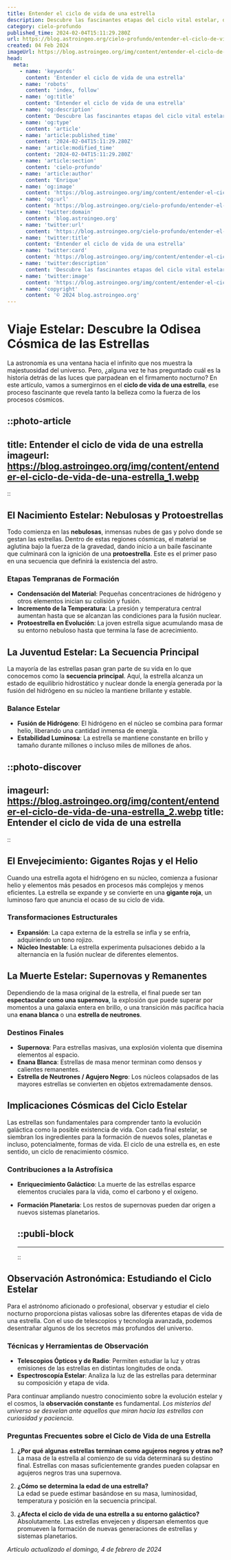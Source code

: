```yaml
---
title: Entender el ciclo de vida de una estrella
description: Descubre las fascinantes etapas del ciclo vital estelar, desde su nacimiento en nebulosas hasta el esplendor y ocaso final. Explora el cosmos con nosotros.
category: cielo-profundo
published_time: 2024-02-04T15:11:29.280Z
url: https://blog.astroingeo.org/cielo-profundo/entender-el-ciclo-de-vida-de-una-estrella
created: 04 Feb 2024
imageUrl: https://blog.astroingeo.org/img/content/entender-el-ciclo-de-vida-de-una-estrella_1.webp
head:
  meta:
    - name: 'keywords'
      content: 'Entender el ciclo de vida de una estrella'
    - name: 'robots'
      content: 'index, follow'
    - name: 'og:title'
      content: 'Entender el ciclo de vida de una estrella'
    - name: 'og:description'
      content: 'Descubre las fascinantes etapas del ciclo vital estelar, desde su nacimiento en nebulosas hasta el esplendor y ocaso final. Explora el cosmos con nosotros.'
    - name: 'og:type'
      content: 'article'
    - name: 'article:published_time'
      content: '2024-02-04T15:11:29.280Z'
    - name: 'article:modified_time'
      content: '2024-02-04T15:11:29.280Z'
    - name: 'article:section'
      content: 'cielo-profundo'
    - name: 'article:author'
      content: 'Enrique'
    - name: 'og:image'
      content: 'https://blog.astroingeo.org/img/content/entender-el-ciclo-de-vida-de-una-estrella_1.webp'
    - name: 'og:url'
      content: 'https://blog.astroingeo.org/cielo-profundo/entender-el-ciclo-de-vida-de-una-estrella'
    - name: 'twitter:domain'
      content: 'blog.astroingeo.org'
    - name: 'twitter:url'
      content: 'https://blog.astroingeo.org/cielo-profundo/entender-el-ciclo-de-vida-de-una-estrella'
    - name: 'twitter:title'
      content: 'Entender el ciclo de vida de una estrella'
    - name: 'twitter:card'
      content: 'https://blog.astroingeo.org/img/content/entender-el-ciclo-de-vida-de-una-estrella_1.webp'
    - name: 'twitter:description'
      content: 'Descubre las fascinantes etapas del ciclo vital estelar, desde su nacimiento en nebulosas hasta el esplendor y ocaso final. Explora el cosmos con nosotros.'
    - name: 'twitter:image'
      content: 'https://blog.astroingeo.org/img/content/entender-el-ciclo-de-vida-de-una-estrella_1.webp'
    - name: 'copyright'
      content: '© 2024 blog.astroingeo.org'
---
```

# Viaje Estelar: Descubre la Odisea Cósmica de las Estrellas

La astronomía es una ventana hacia el infinito que nos muestra la majestuosidad del universo. Pero, ¿alguna vez te has preguntado cuál es la historia detrás de las luces que parpadean en el firmamento nocturno? En este artículo, vamos a sumergirnos en el **ciclo de vida de una estrella**, ese proceso fascinante que revela tanto la belleza como la fuerza de los procesos cósmicos.


::photo-article
---
title: Entender el ciclo de vida de una estrella
imageurl: https://blog.astroingeo.org/img/content/entender-el-ciclo-de-vida-de-una-estrella_1.webp
---
::



## El Nacimiento Estelar: Nebulosas y Protoestrellas

Todo comienza en las **nebulosas**, inmensas nubes de gas y polvo donde se gestan las estrellas. Dentro de estas regiones cósmicas, el material se aglutina bajo la fuerza de la gravedad, dando inicio a un baile fascinante que culminará con la ignición de una **protoestrella**. Este es el primer paso en una secuencia que definirá la existencia del astro.

### Etapas Tempranas de Formación

- **Condensación del Material**: Pequeñas concentraciones de hidrógeno y otros elementos inician su colisión y fusión.
- **Incremento de la Temperatura**: La presión y temperatura central aumentan hasta que se alcanzan las condiciones para la fusión nuclear.
- **Protoestrella en Evolución**: La joven estrella sigue acumulando masa de su entorno nebuloso hasta que termina la fase de acrecimiento.

## La Juventud Estelar: La Secuencia Principal

La mayoría de las estrellas pasan gran parte de su vida en lo que conocemos como la **secuencia principal**. Aquí, la estrella alcanza un estado de equilibrio hidrostático y nuclear donde la energía generada por la fusión del hidrógeno en su núcleo la mantiene brillante y estable. 

### Balance Estelar

- **Fusión de Hidrógeno**: El hidrógeno en el núcleo se combina para formar helio, liberando una cantidad inmensa de energía.
- **Estabilidad Luminosa**: La estrella se mantiene constante en brillo y tamaño durante millones o incluso miles de millones de años.


::photo-discover
---
imageurl: https://blog.astroingeo.org/img/content/entender-el-ciclo-de-vida-de-una-estrella_2.webp
title: Entender el ciclo de vida de una estrella
---
::



## El Envejecimiento: Gigantes Rojas y el Helio

Cuando una estrella agota el hidrógeno en su núcleo, comienza a fusionar helio y elementos más pesados en procesos más complejos y menos eficientes. La estrella se expande y se convierte en una **gigante roja**, un luminoso faro que anuncia el ocaso de su ciclo de vida.

### Transformaciones Estructurales

- **Expansión**: La capa externa de la estrella se infla y se enfría, adquiriendo un tono rojizo.
- **Núcleo Inestable**: La estrella experimenta pulsaciones debido a la alternancia en la fusión nuclear de diferentes elementos.

## La Muerte Estelar: Supernovas y Remanentes

Dependiendo de la masa original de la estrella, el final puede ser tan **espectacular como una supernova**, la explosión que puede superar por momentos a una galaxia entera en brillo, o una transición más pacífica hacia una **enana blanca** o una **estrella de neutrones**.

### Destinos Finales

- **Supernova**: Para estrellas masivas, una explosión violenta que disemina elementos al espacio.
- **Enana Blanca**: Estrellas de masa menor terminan como densos y calientes remanentes.
- **Estrella de Neutrones / Agujero Negro**: Los núcleos colapsados de las mayores estrellas se convierten en objetos extremadamente densos.

## Implicaciones Cósmicas del Ciclo Estelar

Las estrellas son fundamentales para comprender tanto la evolución galáctica como la posible existencia de vida. Con cada final estelar, se siembran los ingredientes para la formación de nuevos soles, planetas e incluso, potencialmente, formas de vida. El ciclo de una estrella es, en este sentido, un ciclo de renacimiento cósmico.

### Contribuciones a la Astrofísica

- **Enriquecimiento Galáctico**: La muerte de las estrellas esparce elementos cruciales para la vida, como el carbono y el oxígeno.
- **Formación Planetaria**: Los restos de supernovas pueden dar origen a nuevos sistemas planetarios.


  ::publi-block
  ---
  ---
  ::
  
  

## Observación Astronómica: Estudiando el Ciclo Estelar

Para el astrónomo aficionado o profesional, observar y estudiar el cielo nocturno proporciona pistas valiosas sobre las diferentes etapas de vida de una estrella. Con el uso de telescopios y tecnología avanzada, podemos desentrañar algunos de los secretos más profundos del universo.

### Técnicas y Herramientas de Observación

- **Telescopios Ópticos y de Radio**: Permiten estudiar la luz y otras emisiones de las estrellas en distintas longitudes de onda.
- **Espectroscopía Estelar**: Analiza la luz de las estrellas para determinar su composición y etapa de vida.

Para continuar ampliando nuestro conocimiento sobre la evolución estelar y el cosmos, la **observación constante** es fundamental. *Los misterios del universo se desvelan ante aquellos que miran hacia las estrellas con curiosidad y paciencia*.

### Preguntas Frecuentes sobre el Ciclo de Vida de una Estrella

1. **¿Por qué algunas estrellas terminan como agujeros negros y otras no?**  
   La masa de la estrella al comienzo de su vida determinará su destino final. Estrellas con masas suficientemente grandes pueden colapsar en agujeros negros tras una supernova.

2. **¿Cómo se determina la edad de una estrella?**  
   La edad se puede estimar basándose en su masa, luminosidad, temperatura y posición en la secuencia principal.

3. **¿Afecta el ciclo de vida de una estrella a su entorno galáctico?**  
   Absolutamente. Las estrellas envejecen y dispersan elementos que promueven la formación de nuevas generaciones de estrellas y sistemas planetarios.

_Artículo actualizado el domingo, 4 de febrero de 2024_